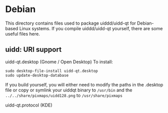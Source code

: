 
Debian
====================
This directory contains files used to package uiddd/uidd-qt
for Debian-based Linux systems. If you compile uiddd/uidd-qt yourself, there are some useful files here.

## uidd: URI support ##


uidd-qt.desktop  (Gnome / Open Desktop)
To install:

	sudo desktop-file-install uidd-qt.desktop
	sudo update-desktop-database

If you build yourself, you will either need to modify the paths in
the .desktop file or copy or symlink your uiddqt binary to `/usr/bin`
and the `../../share/pixmaps/uidd128.png` to `/usr/share/pixmaps`

uidd-qt.protocol (KDE)

